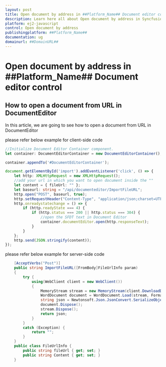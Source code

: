 ```yaml
---
layout: post
title: Open document by address in ##Platform_Name## Document editor control | Syncfusion
description: Learn here all about Open document by address in Syncfusion ##Platform_Name## Document editor control of Syncfusion Essential JS 2 and more.
platform: ej2-javascript
control: Open document by address 
publishingplatform: ##Platform_Name##
documentation: ug
domainurl: ##DomainURL##
---
```


# Open document by address in ##Platform_Name## Document editor control

## How to open a document from URL in DocumentEditor

In this article, we are going to see how to open a document from URL in DocumentEditor

please refer below example for client-side code

```ts
//Initialize Document Editor Container component.
let container: DocumentEditorContainer = new DocumentEditorContainer();

container.appendTo('#DocumentEditorContainer');

document.getElementById('import').addEventListener('click', () => {
    let http: XMLHttpRequest = new XMLHttpRequest();
    //add your url in which you want to open document inside the ""
    let content = { fileUrl: "" };
    let baseurl: string = "/api/documenteditor/ImportFileURL";
    http.open("POST", baseurl, true);
    http.setRequestHeader("Content-Type", "application/json;charset=UTF-8");
    http.onreadystatechange = () => {
        if (http.readyState === 4) {
            if (http.status === 200 || http.status === 304) {
                //open the SFDT text in Document Editor
                container.documentEditor.open(http.responseText);
            }
        }
    };
    http.send(JSON.stringify(content));
});
```

please refer below example for server-side code

```c#
    [AcceptVerbs("Post")]
    public string ImportFileURL([FromBody]FileUrlInfo param)
    {
        try {
            using(WebClient client = new WebClient())
            {
                MemoryStream stream = new MemoryStream(client.DownloadData(param.fileUrl));
                WordDocument document = WordDocument.Load(stream, FormatType.Docx);
                string json = Newtonsoft.Json.JsonConvert.SerializeObject(document);
                document.Dispose();
                stream.Dispose();
                return json;
            }
        }
        catch (Exception) {
            return "";
        }
    }
    public class FileUrlInfo {
        public string fileUrl { get; set; }
        public string Content { get; set; }
    }
```
